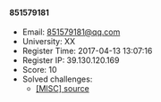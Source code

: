 #### 851579181  

* Email: 851579181@qq.com  
* University: XX  
* Register Time: 2017-04-13 13:07:16  
* Register IP: 39.130.120.169  
* Score: 10  
* Solved challenges: 
  * [[MISC] source](https://github.com/SniperOJ/Challenges/blob/master/misc/source.json)  
